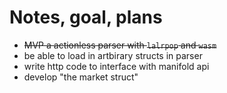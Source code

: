# Notes, goal, plans

- ~~MVP a actionless parser with `lalrpop` and `wasm`~~
- be able to load in artbirary structs in parser
- write http code to interface with manifold api 
- develop "the market struct"
